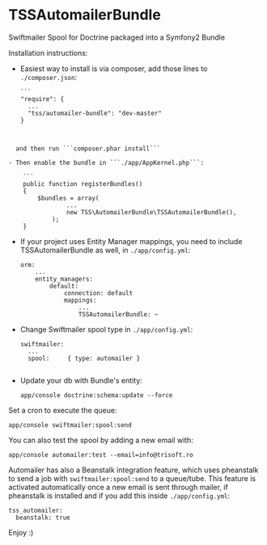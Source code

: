 TSSAutomailerBundle
===================

Swiftmailer Spool for Doctrine packaged into a Symfony2 Bundle

Installation instructions:

- Easiest way to install is via composer, add those lines to ```./composer.json```:
    
    
      ```
      "require": {
        ...
        "tss/automailer-bundle": "dev-master"
      }
```

 
  and then run ```composer.phar install```

- Then enable the bundle in ```./app/AppKernel.php```:
    
    ```
    public function registerBundles()
    {
        $bundles = array(
                ...
                new TSS\AutomailerBundle\TSSAutomailerBundle(),
            );
    }
```

- If your project uses Entity Manager mappings, you need to include TSSAutomailerBundle as well, in ```./app/config.yml```:

    ```
    orm:
        ...
        entity_managers:
            default:
                connection: default
                mappings:
                    ...
                    TSSAutomailerBundle: ~

- Change Swiftmailer spool type in ```./app/config.yml```:

    ```
    swiftmailer:
      ...
      spool:     { type: automailer }
      
- Update your db with Bundle's entity:

    ```app/console doctrine:schema:update --force```
    
Set a cron to execute the queue:

    app/console swiftmailer:spool:send
    
You can also test the spool by adding a new email with:

    app/console automailer:test --email=info@trisoft.ro
    
Automailer has also a Beanstalk integration feature, which uses pheanstalk to send a job with ```swiftmailer:spool:send``` to a queue/tube. This feature is activated automatically once a new email is sent through mailer, if pheanstalk is installed and if you add this inside ```./app/config.yml```:
```
tss_automailer:
  beanstalk: true
```
    
Enjoy :)
